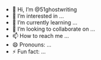 - 👋 Hi, I’m @51ghostwriting
- 👀 I’m interested in ...
- 🌱 I’m currently learning ...
- 💞️ I’m looking to collaborate on ...
- 📫 How to reach me ...
- 😄 Pronouns: ...
- ⚡ Fun fact: ...

<!---
51ghostwriting/51ghostwriting is a ✨ special ✨ repository because its `README.md` (this file) appears on your GitHub profile.
You can click the Preview link to take a look at your changes.
--->
